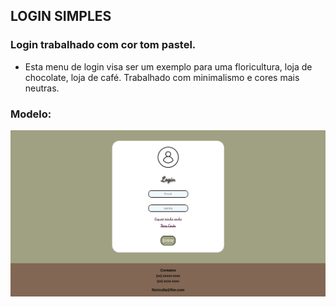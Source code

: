 ## LOGIN SIMPLES 

### Login trabalhado com cor tom pastel.
- Esta menu de login visa ser um exemplo para uma floricultura, loja de chocolate, loja de café. Trabalhado com minimalismo e cores mais neutras.

### Modelo:

<img src="LoginImg/LoginMinimalista.png" width="720px" />
